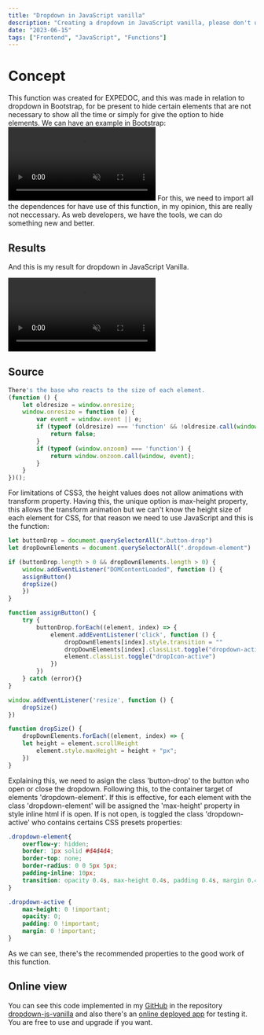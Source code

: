 ```yaml
---
title: "Dropdown in JavaScript vanilla"
description: "Creating a dropdown in JavaScript vanilla, please don't use Bootstrap."
date: "2023-06-15"
tags: ["Frontend", "JavaScript", "Functions"]
---
```


# Concept
This function was created for EXPEDOC, and this was made in relation to dropdown in Bootstrap, for be present to hide certain elements that are not necessary to show all the time or simply for give the option to hide elements.
We can have an example in Bootstrap:
<video  autoplay loop muted controls>
	<source src="../blog/dropdown-vanilla/dropdown-bootstrap.mp4" />
</video>
For this, we need to import all the dependences for have use of this function, in my opinion, this are really not neccessary. As web developers, we have the tools, we can do something new and better.

## Results
And this is my result for dropdown in JavaScript Vanilla.

<video autoplay loop muted controls>
	<source src="../blog/dropdown-vanilla/dropdown-vanilla.mp4" />
</video>

## Source
```js
There's the base who reacts to the size of each element.
(function () {
    let oldresize = window.onresize;
    window.onresize = function (e) {
        var event = window.event || e;
        if (typeof (oldresize) === 'function' && !oldresize.call(window, event)) {
            return false;
        }
        if (typeof (window.onzoom) === 'function') {
            return window.onzoom.call(window, event);
        }
    }
})();
```
For limitations of CSS3, the height values does not allow animations with transform property. Having this, the unique option is max-height property, this allows the transform animation but we can't know the height size of each element for CSS, for that reason we need to use JavaScript and this is the function:

```js
let buttonDrop = document.querySelectorAll(".button-drop")
let dropDownElements = document.querySelectorAll(".dropdown-element")

if (buttonDrop.length > 0 && dropDownElements.length > 0) {
    window.addEventListener("DOMContentLoaded", function () {
    assignButton()
    dropSize()
    })
}

function assignButton() {
    try {
        buttonDrop.forEach((element, index) => {
            element.addEventListener('click', function () {
                dropDownElements[index].style.transition = ""
                dropDownElements[index].classList.toggle("dropdown-active")
                element.classList.toggle("dropIcon-active")
            })
        })
    } catch (error){}
}

window.addEventListener('resize', function () {
    dropSize()
})

function dropSize() {
    dropDownElements.forEach((element, index) => {
    let height = element.scrollHeight
        element.style.maxHeight = height + "px";
    })
}
```

Explaining this, we need to asign the class 'button-drop' to the button who open or close the dropdown. Following this, to the container target of elements 'dropdown-element'.
If this is effective, for each element with the class 'dropdown-element' will be assigned the 'max-height' property in style inline html if is open. If is not open, is toggled the class 'dropdown-active' who contains certains CSS presets properties:

```css
.dropdown-element{
    overflow-y: hidden;
    border: 1px solid #d4d4d4;
    border-top: none;
    border-radius: 0 0 5px 5px;
    padding-inline: 10px;
    transition: opacity 0.4s, max-height 0.4s, padding 0.4s, margin 0.4s;
}

.dropdown-active {
    max-height: 0 !important;
    opacity: 0;
    padding: 0 !important;
    margin: 0 !important;
}
```

As we can see, there's the recommended properties to the good work of this function.

## Online view
You can see this code implemented in my [GitHub](https://github.com/davidquintr) in the repository [dropdown-js-vanilla](https://github.com/davidquintr/dropdown-js-vanilla) and also there's an [online deployed app](https://davidquintr.github.io/dropdown-js-vanilla/) for testing it. You are free to use and upgrade if you want.

